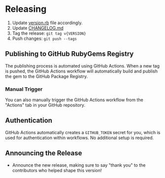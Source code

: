 # Releasing

1. Update [version.rb](lib/embold_ruby_style/version.rb) file accordingly.
1. Update [CHANGELOG.md](CHANGELOG.md)
1. Tag the release: `git tag v{VERSION}`
1. Push changes: `git push --tags`

## Publishing to GitHub RubyGems Registry

The publishing process is automated using GitHub Actions. When a new tag is pushed, the GitHub Actions workflow will automatically build and publish the gem to the GitHub Package Registry.

### Manual Trigger

You can also manually trigger the GitHub Actions workflow from the "Actions" tab in your GitHub repository.

## Authentication

GitHub Actions automatically creates a `GITHUB_TOKEN` secret for you, which is used for authentication within workflows. No additional setup is required.

## Announcing the Release

* Announce the new release,
   making sure to say "thank you" to the contributors
   who helped shape this version!
